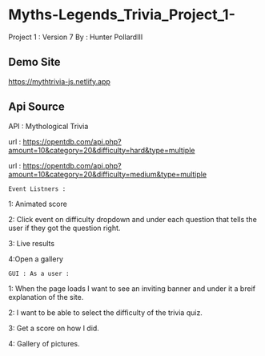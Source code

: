 # Myths-Legends_Trivia_Project_1-

Project 1 : Version 7
    By : Hunter PollardIII
## Demo Site
https://mythtrivia-js.netlify.app

## Api Source
API : Mythological Trivia

url : https://opentdb.com/api.php?amount=10&category=20&difficulty=hard&type=multiple

url : https://opentdb.com/api.php?amount=10&category=20&difficulty=medium&type=multiple

    Event Listners :

1: Animated score

2: Click event on difficulty dropdown and under each question that tells the user if they got the question right.

3: Live results

4:Open a gallery

    GUI : As a user : 

1: When the page loads I want to see an inviting banner and under it a breif explanation of the site.

2: I want to be able to select the difficulty of the trivia quiz. 

3: Get a score on how I did.  

4: Gallery of pictures.
